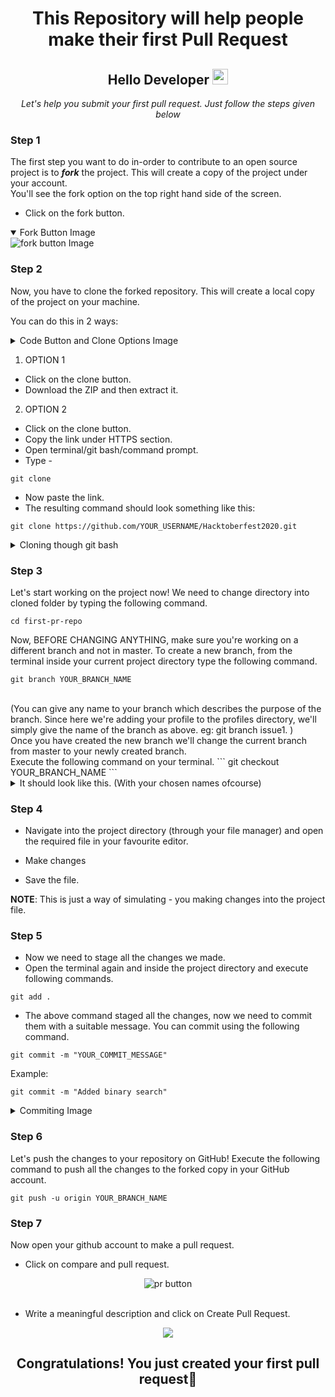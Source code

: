 <h1 align="center">This Repository will help people make their first Pull Request</h1>

<div align="center">
<h2> Hello Developer  <img src="https://media.giphy.com/media/hvRJCLFzcasrR4ia7z/giphy.gif" width="25px"></h2>
  <i>Let's help you submit your first pull request. Just follow the steps given below</i>
</div>

### Step 1
The first step you want to do in-order to contribute to an open source project is to **_fork_** the project. This will create a copy of the project under your account.<br>
You'll see the fork option on the top right hand side of the screen.
- Click on the fork button.
<details open>
  <summary>Fork Button Image</summary>
  <img src="https://github.com/nirbhayvashisht/first-pr-repo/blob/master/Resources/fork%20button.PNG" alt="fork button Image">
</details>

### Step 2
Now, you have to clone the forked repository. This will create a local copy of the project on your machine.

You can do this in 2 ways:

<details>
  <summary>Code Button and Clone Options Image</summary>
  <img src="https://github.com/nirbhayvashisht/first-pr-repo/blob/master/Resources/clone%20link.PNG" alt="Code Button Image">
</details>

1. OPTION 1
  - Click on the clone button.
  - Download the ZIP and then extract it.
2. OPTION 2
  - Click on the clone button.
  - Copy the link under HTTPS section.
  - Open terminal/git bash/command prompt.
  - Type -
  ```
  git clone
  ```
  - Now paste the link.
  - The resulting command should look something like this:
  ```
  git clone https://github.com/YOUR_USERNAME/Hacktoberfest2020.git
  ```
<details>
  <summary>Cloning though git bash</summary>
  <img src="https://github.com/nirbhayvashisht/first-pr-repo/blob/master/Resources/cloned.PNG" alt="fork button link">
</details>
  
### Step 3
Let's start working on the project now! 
We need to change directory into cloned folder by typing the following command.
```
cd first-pr-repo
```
Now, BEFORE CHANGING ANYTHING, make sure you're working on a different branch and not in master. 
To create a new branch, from the terminal inside your current project directory type the following command.
```
git branch YOUR_BRANCH_NAME
```
<br>
(You can give any name to your branch which describes the purpose of the branch. Since here we're adding your profile to the profiles directory, we'll simply give the name of the branch as above.
eg: git branch issue1. )<br>
Once you have created the new branch we'll change the current branch from master to your newly created branch.<br>
Execute the following command on your terminal.
```
git checkout YOUR_BRANCH_NAME
```
<details>
  <summary>It should look like this. (With your chosen names ofcourse)</summary>
  <img src="https://github.com/nirbhayvashisht/first-pr-repo/blob/master/Resources/branched.PNG" alt="Branching procedure">
</details>
  

### Step 4
- Navigate into the project directory (through your file manager) and open the required file in your favourite editor.

- Make changes

- Save the file.<br>

**NOTE**: This is just a way of simulating - you making changes into the project file. 

### Step 5
- Now we need to stage all the changes we made. 
- Open the terminal again and inside the project directory and execute following commands.
```
git add .
```
- The above command staged all the changes, now we need to commit them with a suitable message. You can commit using the following command.
```
git commit -m "YOUR_COMMIT_MESSAGE"
```
Example:
```
git commit -m "Added binary search"
```
<details>
  <summary>Commiting Image</summary>
  <img src="https://github.com/nirbhayvashisht/first-pr-repo/blob/master/Resources/committed.PNG" alt="Commiting Image">
</details>


### Step 6
Let's push the changes to your repository on GitHub! 
Execute the following command to push all the changes to the forked copy in your GitHub account.
```
git push -u origin YOUR_BRANCH_NAME
```
### Step 7
Now open your github account to make a pull request.
- Click on compare and pull request.

<div align="center">
  <img src="https://github.com/nirbhayvashisht/first-pr-repo/blob/master/Resources/pr1.PNG" alt="pr button">
</div>
<br>

- Write a meaningful description and click on Create Pull Request.

<div align="center">
  <img src="https://github.com/nirbhayvashisht/first-pr-repo/blob/master/Resources/pr2.PNG">
</div>

<h2 align="center">Congratulations! You just created your first pull request🥳</h2>
  